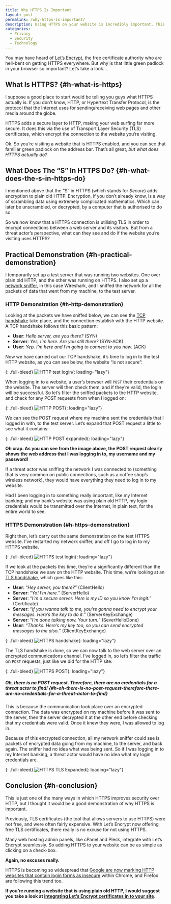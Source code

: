 ```yaml
---
title: Why HTTPS Is Important
layout: post
permalink: /why-https-is-important/
description: Using HTTPS on your website is incredibly important. This post will explain why HTTPS is so important, and why you should probably be using it.
categories:
  - Privacy
  - Security
  - Technology
---
```

You may have heard of [Let’s Encrypt](https://letsencrypt.org), the free certificate authority who are hell-bent on getting HTTPS everywhere. But why is that little green padlock in your browser so important? Let’s take a look…

## What Is HTTPS? {#h-what-is-https}

I suppose a good place to start would be telling you guys what HTTPS actually is. If you don’t know, HTTP, or Hypertext Transfer Protocol, is the protocol that the Internet uses for sending/receiving web pages and other media around the globe.

HTTPS adds a secure layer to HTTP, making your web surfing far more secure. It does this via the use of Transport Layer Security (TLS) certificates, which encrypt the connection to the website you’re visiting.

Ok. So you’re visiting a website that is HTTPS enabled, and you can see that familiar green padlock on the address bar. That’s all great, _but what does HTTPS actually do?_

## What Does The “S” In HTTPS Do? {#h-what-does-the-s-in-https-do}

I mentioned above that the “S” in HTTPS (which stands for _Secure_) adds encryption to plain old HTTP. Encryption, if you don’t already know, is a way of scrambling data using extremely complicated mathematics. Which can later be unscrambled, or decrypted, by a computer that is authorised to do so.

So we now know that a HTTPS connection is utilising TLS in order to encrypt connections between a web server and its visitors. But from a threat actor’s perspective, what can they see and do if the website you’re visiting uses HTTPS?

## Practical Demonstration {#h-practical-demonstration}

I temporarily set up a test server that was running two websites. One over plain old HTTP, and the other was running on HTTPS. I also set up a [network sniffer](https://en.wikipedia.org/wiki/Packet_analyzer), in this case Wireshark, and I sniffed the network for all the packets of data that went from my machine, to the test server.

### HTTP Demonstration {#h-http-demonstration}

Looking at the packets we have sniffed below, we can see the [TCP handshake](https://en.wikipedia.org/wiki/Transmission_Control_Protocol#Connection_establishment) take place, and the connection establish with the HTTP website. A TCP handshake follows this basic pattern:

  * **User**: _Hello server, are you there?_ (SYN)
  * **Server**: _Yes, I’m here. Are you still there?_ (SYN-ACK)
  * **User**: _Yep. I’m here and I’m going to connect to you now._ (ACK)

Now we have carried out our TCP handshake, it’s time to log in to the test HTTP website, as you can see below, the website “is not secure”:

{: .full-bleed}
![HTTP test login](/assets/images/http-test-login.webp){: loading="lazy"}

When logging in to a website, a user’s browser will `POST` their credentials on the website. The server will then check them, and if they’re valid, the login will be successful. So let’s filter the sniffed packets to the HTTP website, and check for any POST requests from when I logged on:

{: .full-bleed}
![HTTP POST](/assets/images/http-POST.webp){: loading="lazy"}

We can see the POST request where my machine sent the credentials that I logged in with, to the test server. Let’s expand that POST request a little to see what it contains:

{: .full-bleed}
![HTTP POST expanded](/assets/images/http-POST-expanded.webp){: loading="lazy"}

**Oh crap. As you can see from the image above, the POST request clearly shows the web address that I was logging in to, my username and my password!**

If a threat actor was sniffing the network I was connected to (something that is very common on public connections, such as a coffee shop’s wireless network), they would have everything they need to log in to my website.

Had I been logging in to something really important, like my Internet banking; and my bank’s website was using plain old HTTP, my login credentials would be transmitted over the Internet, in plain text, for the entire world to see.

### HTTPS Demonstration {#h-https-demonstration}

Right then, let’s carry out the same demonstration on the test HTTPS website. I’ve restarted my network sniffer, and off I go to log in to my HTTPS website.

{: .full-bleed}
![HTTPS test login](/assets/images/https-test-login.webp){: loading="lazy"}

If we look at the packets this time, they’re a significantly different than the TCP handshake we saw on the HTTP website. This time, we’re looking at an [TLS handshake](https://en.wikipedia.org/wiki/SSL_handshake), which goes like this:

  * **User**: &#8220;_Hey server, you there?_” (ClientHello)
  * **Server**: &#8220;_Yo! I’m here._” (ServerHello)
  * **Server**: “_I’m a secure server. Here is my ID so you know I’m legit._” (Certificate)
  * **Server**: “_If you wanna talk to me, you’re gonna need to encrypt your messages. Here’s the key to do it._” (ServerKeyExchange)
  * **Server**: “_I’m done talking now. Your turn._” (SeverHelloDone)
  * **User**: “_Thanks. Here’s my key too, so you can send encrypted messages to me also._” (ClientKeyExchange)

{: .full-bleed}
![HTTPS handshake](/assets/images/https-handshake.webp){: loading="lazy"}

The TLS handshake is done, so we can now talk to the web server over an encrypted communications channel. I’ve logged in, so let’s filter the traffic on `POST` requests, just like we did for the HTTP site:

{: .full-bleed}
![HTTPS POST](/assets/images/https-POST.webp){: loading="lazy"}

##### Oh, there is no POST request. Therefore, there are no credentials for a threat actor to find! {#h-oh-there-is-no-post-request-therefore-there-are-no-credentials-for-a-threat-actor-to-find}

This is because the communication took place over an encrypted connection. The data was encrypted on my machine before it was sent to the server, then the server decrypted it at the other end before checking that my credentials were valid. Once it knew they were, I was allowed to log in.

Because of this encrypted connection, all my network sniffer could see is packets of encrypted data going from my machine, to the server, and back again. The sniffer had no idea what was being sent. So if I was logging in to my Internet banking, a threat actor would have no idea what my login credentials are.  

{: .full-bleed}
![HTTPS TLS Expanded](/assets/images/https-tls-expanded.webp){: loading="lazy"}

## Conclusion {#h-conclusion}

This is just one of the many ways in which HTTPS improves security over HTTP, but I thought it would be a good demonstration of why HTTPS is important.

Previously, TLS certificates (the tool that allows servers to use HTTPS) were not free, and were often fairly expensive. With Let’s Encrypt now offering free TLS certificates, there really is no excuse for not using HTTPS.

Many web hosting admin panels, like cPanel and Plesk, integrate with Let’s Encrypt seamlessly. So adding HTTPS to your website can be as simple as clicking on a check-box.

**Again, no excuses really.**

HTTPS is becoming so widespread that [Google are now marking HTTP websites that contain login forms as insecure](https://security.googleblog.com/2017/04/next-steps-toward-more-connection.html) within Chrome, and Firefox are following this trend too.

**If you’re running a website that is using plain old HTTP, I would suggest you take a look at [integrating Let’s Encrypt certificates in to your site](https://letsencrypt.org/getting-started).**
